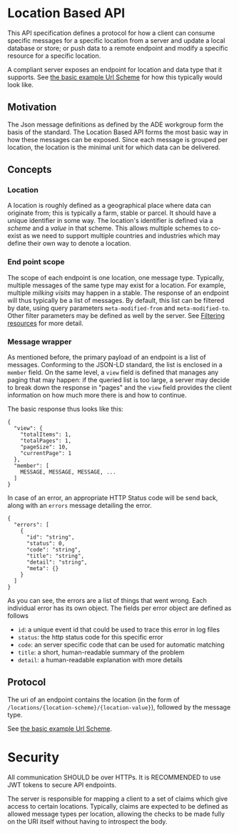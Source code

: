 # Location Based API

This API specification defines a protocol for how a client can consume specific messages for a specific location from a server and update a local database or store; or push data to a remote endpoint and modify a specific resource for a specific location.

A compliant server exposes an endpoint for location and data type that it supports. See [the basic example Url Scheme](https://editor.swagger.io/?url=https://raw.githubusercontent.com/adewg/ICAR/ADE-1/url-schemes/exampleUrlScheme.json) for how this typically would look like.

## Motivation

The Json message definitions as defined by the ADE workgroup form the basis of the standard. The Location Based API forms the most basic way in how these messages can be exposed. Since each message is grouped per location, the location is the minimal unit for which data can be delivered. 

## Concepts

### Location
A location is roughly defined as a geographical place where data can originate from; this is typically a farm, stable or parcel. It should have a unique identifier in some way. The location's identifier is defined via a _scheme_ and a _value_ in that scheme. This allows multiple schemes to co-exist as we need to support multiple countries and industries which may define their own way to denote a location. 


### End point scope
The scope of each endpoint is one location, one message type. Typically, multiple messages of the same type may exist for a location. For example, multiple _milking visits_ may happen in a stable. The response of an endpoint will thus typically be a list of messages. By default, this list can be filtered by date, using query parameters `meta-modified-from` and `meta-modified-to`. Other filter parameters may be defined as well by the server. See [Filtering resources](https://github.com/adewg/ICAR/wiki/Filtering-resources) for more detail. 

### Message wrapper

As mentioned before, the primary payload of an endpoint is a list of messages. Conforming to the JSON-LD standard, the list is enclosed in a `member` field. On the same level, a `view` field is defined that manages any paging that may happen: if the queried list is too large, a server may decide to break down the response in "pages" and the `view` field provides the client information on how much more there is and how to continue.

The basic response thus looks like this: 
```
{
  "view": {
    "totalItems": 1,
    "totalPages": 1,
    "pageSize": 10,
    "currentPage": 1
  },
  "member": [
    MESSAGE, MESSAGE, MESSAGE, ...
  ]
}
```

In case of an error, an appropriate HTTP Status code will be send back, along with an `errors` message detailing the error.

```
{
  "errors": [
    {
      "id": "string",
      "status": 0,
      "code": "string",
      "title": "string",
      "detail": "string",
      "meta": {}
    }
  ]
}
```
As you can see, the errors are a list of things that went wrong. Each individual error has its own object. The fields per error object are defined as follows
* `id`: a unique event id that could be used to trace this error in log files
* `status`: the http status code for this specific error
* `code`: an server specific code that can be used for automatic matching
* `title`: a short, human-readable summary of the problem
* `detail`: a human-readable explanation with more details


## Protocol
The uri of an endpoint contains the location (in the form of `/locations/{location-scheme}/{location-value}`), followed by the message type.

See [the basic example Url Scheme](https://editor.swagger.io/?url=https://raw.githubusercontent.com/adewg/ICAR/ADE-1/url-schemes/exampleUrlScheme.json).


# Security

All communication SHOULD be over HTTPs. It is RECOMMENDED to use JWT tokens to secure API endpoints.

The server is responsible for mapping a client to a set of claims which give access to certain locations. Typically, claims are expected to be defined as allowed message types per location, allowing the checks to be made fully on the URI itself without having to introspect the body.


